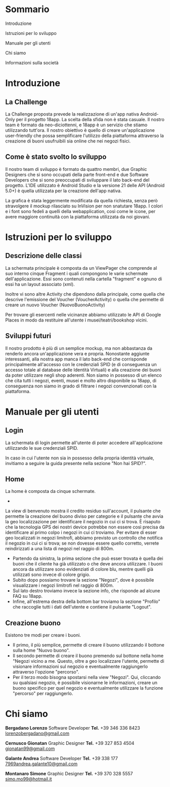 # Sommario

Introduzione

Istruzioni per lo sviluppo

Manuale per gli utenti

Chi siamo

Informazioni sulla società



# Introduzione

## La Challenge

La Challenge proposta prevede la realizzazione di un&#39;app nativa Android-Only per il progetto 18app. La scelta della sfida non è stata casuale. Il nostro team è formato da neo-diciottenni, e 18app è un servizio che stiamo utilizzando tutt&#39;ora. Il nostro obiettivo è quello di creare un&#39;applicazione user-friendly che possa semplificare l&#39;utilizzo della piattaforma attraverso la creazione di buoni usufruibili sia online che nei negozi fisici.

## Come è stato svolto lo sviluppo

Il nostro team di sviluppo è formato da quattro membri, due Graphic Designers che si sono occupati della parte front-end e due Software Developers che si sono preoccupati di sviluppare il lato back-end del progetto. L&#39;IDE utilizzato è Android Studio e la versione 21 delle API (Android 5.0+) è quella utilizzata per la creazione dell&#39;app nativa.

La grafica è stata leggermente modificata da quella richiesta, senza però stravolgere il mockup rilasciato su InVision per non snatutare 18app. I colori e i font sono fedeli a quelli della webapplication, così come le icone, per avere maggiore continuità con la piattaforma utilizzata da noi giovani.

# Istruzioni per lo sviluppo

## Descrizione delle classi

La schermata principale è composta da un ViewPager che comprende al suo interno cinque Fragment i quali compongono le varie schermate dell&#39;applicazione. Essi sono contenuti nella cartella &quot;fragment&quot; e ognuno di essi ha un layout associato (xml).

Inoltre vi sono altre Activity che dipendono dalla principale, come quella che descrive l&#39;emissione del Voucher (VoucherActivity) o quella che permette di creare un nuovo Voucher (NuovoBuonoActivity)

Per trovare gli esercenti nelle vicinanze abbiamo utilizzato le API di Google Places in modo da restituire all&#39;utente i musei/teatri/bookshop vicini.

## Sviluppi futuri

Il nostro prodotto è più di un semplice mockup, ma non abbastanza da renderlo ancora un&#39;applicazione vera e propria. Nonostante aggiunte interessanti, alla nostra app manca il lato back-end che corrisponde principalmente all&#39;accesso con le credenziali SPID (e di conseguenza un accesso totale al database delle Identità Virtuali) e alla creazione dei buoni da poter utilizzare negli shop aderenti. Non siamo in possesso di un elenco che cita tutti i negozi, eventi, musei e molto altro disponibile su 18app, di conseguenza non siamo in grado di filtrare i negozi convenzionati con la piattaforma.

# Manuale per gli utenti

## Login

La schermata di login permette all&#39;utente di poter accedere all&#39;applicazione utilizzando le sue credenziali SPID.

In caso in cui l&#39;utente non sia in possesso della propria identità virtuale, invitiamo a seguire la guida presente nella sezione &quot;Non hai SPID?&quot;.

## Home

La home è composta da cinque schermate.

-
La view di benvenuto mostra il credito residuo sull&#39;account, il pulsante che permette la creazione del buono diviso per categorie e il pulsante che avvia la geo localizzazione per identificare il negozio in cui ci si trova. È risaputo che la tecnologia GPS dei nostri device potrebbe non essere così precisa da identificare al primo colpo i negozi in cui ci troviamo. Per evitare di esser geo localizzati in negozi limitrofi, abbiamo previsto un controllo che notifica il negozio in cui ci si trova; se non dovesse essere quello corretto, verrete reindirizzati a una lista di negozi nel raggio di 800m.
- Partendo da sinistra, la prima sezione che può esser trovata è quella dei buoni che il cliente ha già utilizzato o che deve ancora utilizzare. I buoni ancora da utilizzare sono evidenziati di colore blu, mentre quelli già utilizzati sono invece di colore grigio.
- Subito dopo possiamo trovare la sezione &quot;Negozi&quot;, dove è possibile visualizzare i negozi limitrofi nel raggio di 800m.
- Sul lato destro troviamo invece la sezione info, che risponde ad alcune FAQ su 18app.
- Infine, all&#39;estrema destra della bottom bar troviamo la sezione &quot;Profilo&quot; che raccoglie tutti i dati dell&#39;utente e contiene il pulsante &quot;Logout&quot;.

## Creazione buono

Esistono tre modi per creare i buoni.

- Il primo, il più semplice, permette di creare il buono utilizzando il bottone sulla home &quot;Nuovo buono&quot;.
- Il secondo permette di creare il buono premendo sul bottone nella home &quot;Negozi vicino a me. Questo, oltre a geo localizzare l&#39;utente, permette di visionare informazioni sul negozio e eventualmente raggiungerlo attraverso l&#39;opzione &quot;percorso&quot;.
- Per il terzo modo bisogna spostarsi nella view &quot;Negozi&quot;. Qui, cliccando su qualsiasi negozio, è possibile visionarne le informazioni, creare un buono specifico per quel negozio e eventualmente utilizzare la funzione &quot;percorso&quot; per raggiungerlo.

# Chi siamo


 **Bergadano Lorenzo** Software Developer **Tel.** +39 346 336 8423 lorenzobergadano@gmail.com

 **Cernusco Gionatan** Graphic Designer **Tel.** +39 327 853 4504 gionatan99@gmail.com

 **Galante Andrea** Software Developer **Tel.** +39 338 177 7969andrea.galante10@gmail.com

 **Montanaro Simone** Graphic Designer **Tel.** +39 370 328 5557 simo.mo99@hotmail.it